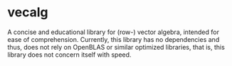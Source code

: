 # vecalg

A concise and educational library for (row-) vector algebra, intended for ease of comprehension. Currently, this library has no dependencies and thus, does not rely on OpenBLAS or similar optimized libraries, that is, this library does not concern itself with speed.
